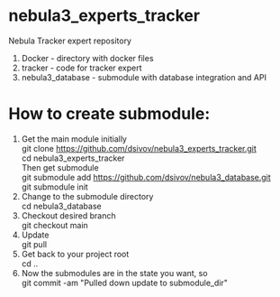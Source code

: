# nebula3_experts_tracker
Nebula Tracker expert repository
1. Docker - directory with docker files
2. tracker - code for tracker expert 
3. nebula3_database - submodule with database integration and API
# How to create submodule:
1. Get the main module initially  
git clone https://github.com/dsivov/nebula3_experts_tracker.git  
cd nebula3_experts_tracker  
Then get submodule  
git submodule add https://github.com/dsivov/nebula3_database.git    
git submodule init  
2. Change to the submodule directory  
cd nebula3_database 
3. Checkout desired branch  
git checkout main 
4. Update  
git pull 
5. Get back to your project root   
cd ..  
6. Now the submodules are in the state you want, so  
git commit -am "Pulled down update to submodule_dir" 
